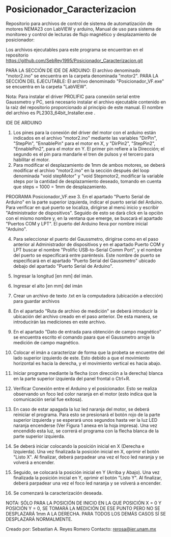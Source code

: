 # Posicionador_Caracterizacion
Repositorio para archivos de control de sistema de automatización de motores NEMA23 con LabVIEW y arduino,
Manual de uso para sistema de monitoreo y control de lecturas de flujo magnético y desplazamiento de posicionador:

Los archivos ejecutables para este programa se encuentran en el repositorio https://github.com/SebRey1995/Posicionador_Caracterizacion.git 

PARA LA SECCIÓN DE IDE DE ARDUINO: El archivo denominado "motor2.ino" se encuentra en la carpeta denominada "motor2". 
PARA LA SECCIÓN DEL EJECUTABLE: El archivo denominado "Posicionador_VF.exe" se encuentra en la carpeta "LabVIEW".

Nota: Para instalar el driver PROLIFIC para conexión serial entre Gaussmetro y PC, será necesario instalar el archivo ejecutable contenido en la raíz del repositorio proporcionado al principio de este manual. El nombre del archivo es PL2303_64bit_Installer.exe . 


IDE DE ARDUINO
1.  Los pines para la conexión del driver del motor con el arduino están indicados en el archivo "motor2.ino" mediante las variables "DirPin", "StepPin", "EnnablePin" para el motor en X, y "DirPin2", "StepPin2", "EnnablePin2", para el motor en Y. El primer pin refiere a la Dirección; el segundo es el pin para mandarle el tren de pulsos y el tercero para habilitar el motor.
2.  Para modificar el desplazamiento de 1mm de ambos motores, se deberá modificar el archivo "motor2.ino" en la sección después del loop denominada "void stepMotor" y "void Stepmotor2, modificar la variable steps por la cantidad de desplazamiento deseado, tomando en cuenta que steps = 1000 = 1mm de desplazamiento.


PROGRAMA Posicionador_VF.exe
3.  En el apartado "Puerto Serial de Arduino" en la parte superior izquierda, indicar el puerto serial del Arduino. Para verificar en qué puerto se localiza, dirigirse al menú inicio y escribir "Administrador de dispositivos". Seguido de esto se darà click en la opciòn con el mismo nombre y, en la ventana que emerge, se buscarà el apartado "Puertos COM y LPT". El puerto del Arduino lleva por nombre inicial "Arduino".

4.  Para seleccionar el puerto del Gaussmetro, dirigirse como en el paso anterior al Administrador de dispositivos y en el apartado Puerto COM y LPT buscar el nombre "Prolific USB-to-Serial Comm Port", y el nombre del puerto se especificará entre paréntesis. Este nombre de puerto se especificará en el apartado "Puerto Serial del Gaussmetro" ubicado debajo del apartado "Puerto Serial de Arduino". 

5.  Ingresar la longitud [en mm] del imán.

6.  Ingresar el alto [en mm] del imán

7.  Crear un archivo de texto .txt en la computadora (ubicación a elección) para guardar archivos 

8.  En el apartado "Ruta de archivo de medición" se deberá introducir la ubicación del archivo creado en el paso anterior. De esta manera, se introducirán las mediciones en este archivo.

9.  En el apartado "Dato de entrada para obtención de campo magnético" se encuentra escrito el comando paara que el Gaussmetro arroje la medición de campo magnético.

10.  Colocar el imán a caracterizar de forma que la probeta se encuentre del lado superior izquierdo de este. Esto debido a que el movimiento horizontal es hacia la derecha, y el movimiento vertical es hacia abajo.

11.  Iniciar programa mediante la flecha (con dirección a la derecha) blanca en la parte superior izquierda del panel frontal o Ctrl+R.

12. Verificar Conexión entre el Arduino y el posicionador. Esto se realiza observando un foco led color naranja en el motor (esto indica que la comunicación serial fue exitosa).

13.  En caso de estar apagada la luz led naranja del motor, se deberá reiniciar el programa. Para esto se presionará el botón rojo de la parte superior izquierda y se esperará unos segundos hasta ver la luz LED naranja encenderse (Ver Figura 1 anexa en la hoja impresa). Una vez encendido esta luz, se correrá el programa con la flecha blanca de la parte superior izquierda.

14.  Se deberá iniciar colocando la posición inicial en X (Derecha e Izquierda). Una vez finalizada la posición inicial en X, oprimir el botón "Listo X". Al finalizar, deberá parpadear una vez el foco led naranja y se volverá a encender.

15.  Seguido, se colocará la  posición inicial en Y (Arriba y Abajo). Una vez finalizada la posición inicial en Y, oprimir el botón "Listo Y". Al finalizar, deberá parpadear una vez el foco led naranja y se volverá a encender.

16.  Se comenzará la caracterización deseada.

NOTA: SÓLO PARA LA POSICIÓN DE INICIO EN LA QUE POSICIÓN X = 0 Y POSICIÓN Y = 0, SE TOMARÁ LA MEDICIÓN DE ESE PUNTO PERO NO SE DESPLAZARÁ 1mm A LA DERECHA. PARA TODOS LOS DEMÁS CASOS SÍ SE DESPLAZARÁ NORMALMENTE.

Creado por:
Sebastian A. Reyes Romero
Contacto: rerosa@ier.unam.mx
